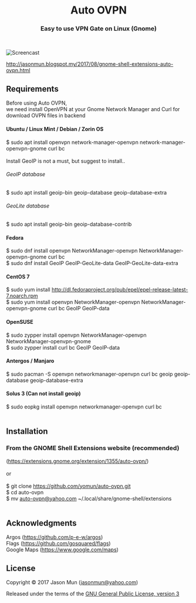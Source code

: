 <h1 align="center">Auto OVPN</h1>
<h3 align="center">Easy to use VPN Gate on Linux (Gnome)</h3>
<br>

![Screencast](https://extensions.gnome.org/extension-data/screenshots/screenshot_1355.png)

http://jasonmun.blogspot.my/2017/08/gnome-shell-extensions-auto-ovpn.html
<br>

## Requirements

Before using Auto OVPN, <br>
we need install OpenVPN at your Gnome Network Manager and Curl for download OVPN files in backend<br>

#### Ubuntu / Linux Mint / Debian / Zorin OS<br>
$ sudo apt install openvpn network-manager-openvpn network-manager-openvpn-gnome curl bc<br>
<br>
Install GeoIP is not a must, but suggest to install..
###### GeoIP database<br>
$ sudo apt install geoip-bin geoip-database geoip-database-extra<br>
###### GeoLite database<br>
$ sudo apt install geoip-bin geoip-database-contrib
#### Fedora<br>
$ sudo dnf install openvpn NetworkManager-openvpn NetworkManager-openvpn-gnome curl bc<br>
$ sudo dnf install GeoIP GeoIP-GeoLite-data GeoIP-GeoLite-data-extra
<br>
#### CentOS 7<br>
$ sudo yum install http://dl.fedoraproject.org/pub/epel/epel-release-latest-7.noarch.rpm<br>
$ sudo yum install openvpn NetworkManager-openvpn NetworkManager-openvpn-gnome curl bc GeoIP GeoIP-data
<br>
#### OpenSUSE<br>
$ sudo zypper install openvpn NetworkManager-openvpn NetworkManager-openvpn-gnome<br>
$ sudo zypper install curl bc GeoIP GeoIP-data
<br>
#### Antergos / Manjaro<br>
$ sudo pacman -S openvpn networkmanager-openvpn curl bc geoip geoip-database geoip-database-extra
<br>
#### Solus 3 (Can not install geoip)<br>
$ sudo eopkg install openvpn networkmanager-openvpn curl bc<br>
<br>
## Installation

### From the GNOME Shell Extensions website (recommended)
(https://extensions.gnome.org/extension/1355/auto-ovpn/)
<br><br>
or<br>
<br>
$ git clone https://github.com/yomun/auto-ovpn.git<br>
$ cd auto-ovpn<br>
$ mv auto-ovpn@yahoo.com ~/.local/share/gnome-shell/extensions<br>
<br>
## Acknowledgments

Argos (https://github.com/p-e-w/argos)<br>
Flags (https://github.com/gosquared/flags)<br>
Google Maps (https://www.google.com/maps)

## License

Copyright &copy; 2017 Jason Mun (<jasonmun@yahoo.com>)

Released under the terms of the [GNU General Public License, version 3](https://gnu.org/licenses/gpl.html)
